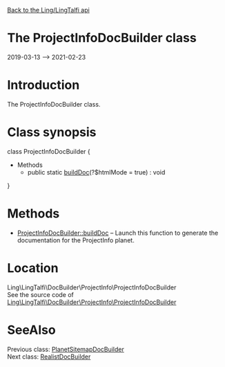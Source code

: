 [Back to the Ling/LingTalfi api](https://github.com/lingtalfi/LingTalfi/blob/master/doc/api/Ling/LingTalfi.md)



The ProjectInfoDocBuilder class
================
2019-03-13 --> 2021-02-23






Introduction
============

The ProjectInfoDocBuilder class.



Class synopsis
==============


class <span class="pl-k">ProjectInfoDocBuilder</span>  {

- Methods
    - public static [buildDoc](https://github.com/lingtalfi/LingTalfi/blob/master/doc/api/Ling/LingTalfi/DocBuilder/ProjectInfo/ProjectInfoDocBuilder/buildDoc.md)(?$htmlMode = true) : void

}






Methods
==============

- [ProjectInfoDocBuilder::buildDoc](https://github.com/lingtalfi/LingTalfi/blob/master/doc/api/Ling/LingTalfi/DocBuilder/ProjectInfo/ProjectInfoDocBuilder/buildDoc.md) &ndash; Launch this function to generate the documentation for the ProjectInfo planet.





Location
=============
Ling\LingTalfi\DocBuilder\ProjectInfo\ProjectInfoDocBuilder<br>
See the source code of [Ling\LingTalfi\DocBuilder\ProjectInfo\ProjectInfoDocBuilder](https://github.com/lingtalfi/LingTalfi/blob/master/DocBuilder/ProjectInfo/ProjectInfoDocBuilder.php)



SeeAlso
==============
Previous class: [PlanetSitemapDocBuilder](https://github.com/lingtalfi/LingTalfi/blob/master/doc/api/Ling/LingTalfi/DocBuilder/PlanetSitemap/PlanetSitemapDocBuilder.md)<br>Next class: [RealistDocBuilder](https://github.com/lingtalfi/LingTalfi/blob/master/doc/api/Ling/LingTalfi/DocBuilder/Realist/RealistDocBuilder.md)<br>
